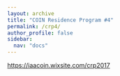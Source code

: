 ```yaml
---
layout: archive
title: "COIN Residence Program #4"
permalink: /crp4/
author_profile: false
sidebar:
  nav: "docs"
---
```


https://iaacoin.wixsite.com/crp2017
